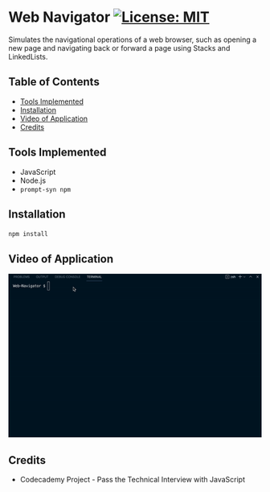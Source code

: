 # Web Navigator [![License: MIT](https://img.shields.io/badge/License-MIT-yellow.svg)](https://opensource.org/licenses/MIT)
Simulates the navigational operations of a web browser, such as opening a new page and navigating back or forward a page using Stacks and LinkedLists.

## Table of Contents
* [Tools Implemented](#tools-implemented)
* [Installation](#installation)
* [Video of Application](#video-of-application)
* [Credits](#credits)

## Tools Implemented
* JavaScript
* Node.js
* `prompt-syn npm`

## Installation

`npm install`

## Video of Application

![Web Navigator](./assets/web-navigator.gif)

## Credits
* Codecademy Project - Pass the Technical Interview with JavaScript